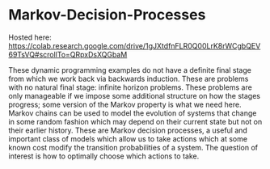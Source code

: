 # Markov-Decision-Processes

Hosted here:
https://colab.research.google.com/drive/1gJXtdfnFLR0Q00LrK8rWCgbQEV69TsVQ#scrollTo=QRpxDsXQGbaM

These dynamic programming examples do not have a definite final stage from which we work back via backwards induction. These are problems with no natural final stage: infinite horizon problems. These problems are only manageable if we impose some additional structure on how the stages progress; some version of the Markov property is what we need here. Markov chains can be used to model the evolution of systems that change in some random fashion which may depend on their current state but not on their earlier history. These are Markov decision processes, a useful and important class of models which allow us to take actions which at some known cost modify the transition probabilities of a system. The question of interest is how to optimally choose which actions to take.

